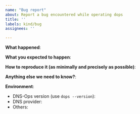 ```yaml
---
name: "Bug report"
about: Report a bug encountered while operating dops
title: ''
labels: kind/bug
assignees: ''

---
```


<!-- Use this template to report a bug. Include other fields when necessary.

-->

**What happened**:

**What you expected to happen**:

**How to reproduce it (as minimally and precisely as possible)**:

**Anything else we need to know?**:

**Environment**:
- DNS-Ops version (use `dops --version`):
- DNS provider:
- Others:
